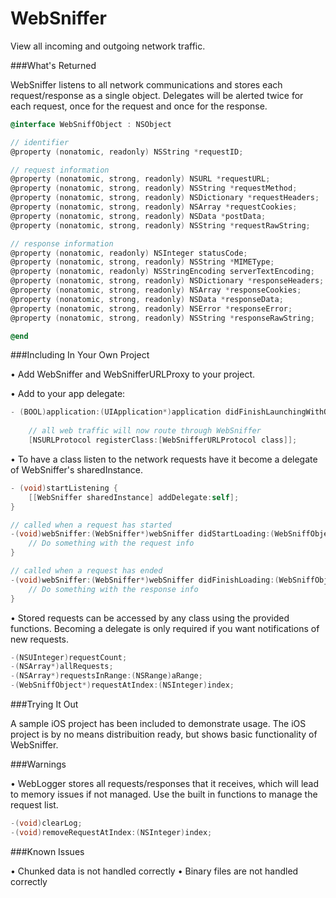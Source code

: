 WebSniffer
==========

View all incoming and outgoing network traffic.


###What's Returned

WebSniffer listens to all network communications and stores each request/response as a single object. Delegates will be alerted twice for each request, once for the request and once for the response.

```objectivec
@interface WebSniffObject : NSObject

// identifier
@property (nonatomic, readonly) NSString *requestID;

// request information
@property (nonatomic, strong, readonly) NSURL *requestURL;
@property (nonatomic, strong, readonly) NSString *requestMethod;
@property (nonatomic, strong, readonly) NSDictionary *requestHeaders;
@property (nonatomic, strong, readonly) NSArray *requestCookies;
@property (nonatomic, strong, readonly) NSData *postData;
@property (nonatomic, strong, readonly) NSString *requestRawString;

// response information
@property (nonatomic, readonly) NSInteger statusCode;
@property (nonatomic, strong, readonly) NSString *MIMEType;
@property (nonatomic, readonly) NSStringEncoding serverTextEncoding;
@property (nonatomic, strong, readonly) NSDictionary *responseHeaders;
@property (nonatomic, strong, readonly) NSArray *responseCookies;
@property (nonatomic, strong, readonly) NSData *responseData;
@property (nonatomic, strong, readonly) NSError *responseError;
@property (nonatomic, strong, readonly) NSString *responseRawString;

@end
```


###Including In Your Own Project

• Add WebSniffer and WebSnifferURLProxy to your project.

• Add to your app delegate:
```objectivec
- (BOOL)application:(UIApplication*)application didFinishLaunchingWithOptions:(NSDictionary*)launchOptions {
	
	// all web traffic will now route through WebSniffer
	[NSURLProtocol registerClass:[WebSnifferURLProtocol class]];
```

• To have a class listen to the network requests have it become a delegate of WebSniffer's sharedInstance.
```objectivec
- (void)startListening {
	[[WebSniffer sharedInstance] addDelegate:self];
}

// called when a request has started
-(void)webSniffer:(WebSniffer*)webSniffer didStartLoading:(WebSniffObject*)aWebObject atIndex:(NSUInteger)requestIndex {
	// Do something with the request info
}

// called when a request has ended
-(void)webSniffer:(WebSniffer*)webSniffer didFinishLoading:(WebSniffObject*)aWebObject atIndex:(NSUInteger)requestIndex {
	// Do something with the response info
}
```

• Stored requests can be accessed by any class using the provided functions. Becoming a delegate is only required if you want notifications of new requests.

```objectivec
-(NSUInteger)requestCount;
-(NSArray*)allRequests;
-(NSArray*)requestsInRange:(NSRange)aRange;
-(WebSniffObject*)requestAtIndex:(NSInteger)index;
```

###Trying It Out

A sample iOS project has been included to demonstrate usage. The iOS project is by no means distribuition ready, but shows basic functionality of WebSniffer.


###Warnings

• WebLogger stores all requests/responses that it receives, which will lead to memory issues if not managed. Use the built in functions to manage the request list.

```objectivec
-(void)clearLog;
-(void)removeRequestAtIndex:(NSInteger)index;
```


###Known Issues

• Chunked data is not handled correctly
• Binary files are not handled correctly
